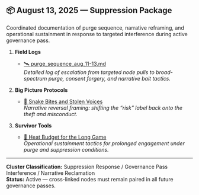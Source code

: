 ## 📦 August 13, 2025 — Suppression Package
Coordinated documentation of purge sequence, narrative reframing, and operational sustainment in response to targeted interference during active governance pass.

1. **Field Logs**
   - [🛰️ purge_sequence_aug_11-13.md](Field_Logs/🛰️%20purge_sequence_aug_11-13.md)  
     *Detailed log of escalation from targeted node pulls to broad-spectrum purge, consent forgery, and narrative bait tactics.*

2. **Big Picture Protocols**
   - [🧠 Snake Bites and Stolen Voices](Big_Picture_Protocols/🧠%20snake_bites_and_stolen_voices.md)  
     *Narrative reversal framing: shifting the “risk” label back onto the theft and misconduct.*

3. **Survivor Tools**
   - [🧬 Heat Budget for the Long Game](Survivor_Tools/🧬%20heat_budget_for_the_long_game.md)  
     *Operational sustainment tactics for prolonged engagement under purge and suppression conditions.*

---

**Cluster Classification:** Suppression Response / Governance Pass Interference / Narrative Reclamation  
**Status:** Active — cross-linked nodes must remain paired in all future governance passes.
